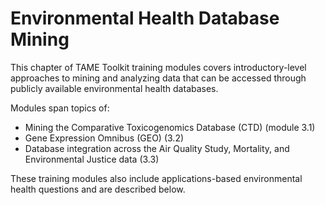 # Environmental Health Database Mining

This chapter of TAME Toolkit training modules covers introductory-level approaches to mining and analyzing data that can be accessed through publicly available environmental health databases. 

Modules span topics of:

+ Mining the Comparative Toxicogenomics Database (CTD) (module 3.1)
+ Gene Expression Omnibus (GEO) (3.2)
+ Database integration across the Air Quality Study, Mortality, and Environmental Justice data (3.3)

These training modules also include applications-based environmental health questions and are described below.
